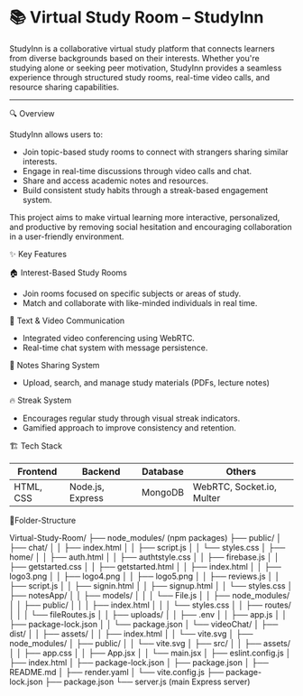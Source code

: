 # 📚 Virtual Study Room – StudyInn

StudyInn is a collaborative virtual study platform that connects learners from diverse backgrounds based on their interests. Whether you're studying alone or seeking peer motivation, StudyInn provides a seamless experience through structured study rooms, real-time video calls,  and resource sharing capabilities.

---

🔍 Overview

StudyInn allows users to:
- Join topic-based study rooms to connect with strangers sharing similar interests.
- Engage in real-time discussions through video calls and chat.
- Share and access academic notes and resources.
- Build consistent study habits through a streak-based engagement system.

This project aims to make virtual learning more interactive, personalized, and productive by removing social hesitation and encouraging collaboration in a user-friendly environment.

✨ Key Features

🏠 Interest-Based Study Rooms
- Join rooms focused on specific subjects or areas of study.
- Match and collaborate with like-minded individuals in real time.

💬 Text & Video Communication
- Integrated video conferencing using WebRTC.
- Real-time chat system with message persistence.

📁 Notes Sharing System
- Upload, search, and manage study materials (PDFs, lecture notes)

🔥 Streak System
- Encourages regular study through visual streak indicators.
- Gamified approach to improve consistency and retention.

🏗 Tech Stack

| Frontend        | Backend          | Database | Others                        |
|-----------------|------------------|----------|-------------------------------|
| HTML, CSS       | Node.js, Express | MongoDB  | WebRTC, Socket.io, Multer     |

📁Folder-Structure

Virtual-Study-Room/
├── node_modules/ (npm packages)
├── public/
│   ├── chat/
│   │   ├── index.html
│   │   ├── script.js
│   │   └── styles.css
│   ├── home/
│   │   ├── auth.html
│   │   ├── authtstyle.css
│   │   ├── firebase.js
│   │   ├── getstarted.css
│   │   ├── getstarted.html
│   │   ├── index.html
│   │   ├── logo3.png
│   │   ├── logo4.png
│   │   ├── logo5.png
│   │   ├── reviews.js
│   │   ├── script.js
│   │   ├── signin.html
│   │   ├── signup.html
│   │   └── styles.css
│   ├── notesApp/
│   │   ├── models/
│   │   │   └── File.js
│   │   ├── node_modules/
│   │   ├── public/
│   │   │   ├── index.html
│   │   │   └── styles.css
│   │   ├── routes/
│   │   │   └── fileRoutes.js
│   │   ├── uploads/
│   │   ├── .env
│   │   ├── app.js
│   │   ├── package-lock.json
│   │   └── package.json
│   └── videoChat/
│       ├── dist/
│       │   ├── assets/
│       │   ├── index.html
│       │   └── vite.svg
│       ├── node_modules/
│       ├── public/
│       │   └── vite.svg
│       ├── src/
│       │   ├── assets/
│       │   ├── app.css
│       │   ├── App.jsx
│       │   └── main.jsx
│       ├── eslint.config.js
│       ├── index.html
│       ├── package-lock.json
│       ├── package.json
│       ├── README.md
│       ├── render.yaml
│       └── vite.config.js
├── package-lock.json
├── package.json
└── server.js (main Express server)
